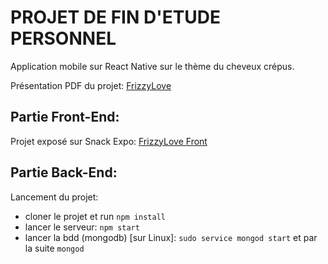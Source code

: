 
# PROJET DE FIN D'ETUDE PERSONNEL
Application mobile sur React Native sur le thème du cheveux crépus.

Présentation PDF du projet: [FrizzyLove](https://rachelchoisis.files.wordpress.com/2019/09/frizzylove-rachel-choisis.pdf)


## Partie Front-End:
Projet exposé sur Snack Expo: [FrizzyLove Front](https://snack.expo.io/@chrachou/frizzy)

## Partie Back-End:

Lancement du projet:

* cloner le projet et run `npm install`
* lancer le serveur: `npm start`
* lancer la bdd (mongodb) [sur Linux]: `sudo service mongod start` et par la suite `mongod` 
